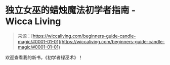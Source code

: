 <!--yml

类别：未分类

日期：2024年06月12日 18:26:23

-->

# 独立女巫的蜡烛魔法初学者指南 - Wicca Living

> 来源：[https://wiccaliving.com/beginners-guide-candle-magic/#0001-01-01](https://wiccaliving.com/beginners-guide-candle-magic/#0001-01-01)

欢迎查看我的新书，《初学者绿巫术》！
